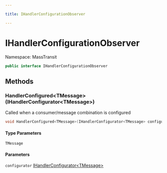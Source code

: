 ```yaml
---

title: IHandlerConfigurationObserver

---
```


# IHandlerConfigurationObserver

Namespace: MassTransit

```csharp
public interface IHandlerConfigurationObserver
```

## Methods

### **HandlerConfigured\<TMessage\>(IHandlerConfigurator\<TMessage\>)**

Called when a consumer/message combination is configured

```csharp
void HandlerConfigured<TMessage>(IHandlerConfigurator<TMessage> configurator)
```

#### Type Parameters

`TMessage`<br/>

#### Parameters

`configurator` [IHandlerConfigurator\<TMessage\>](../masstransit/ihandlerconfigurator-1)<br/>
